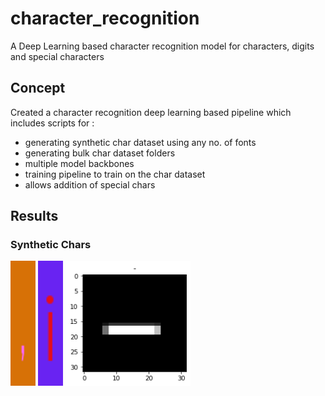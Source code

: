 # character_recognition
A Deep Learning based character recognition model for characters, digits and special characters

## Concept
Created a character recognition deep learning based pipeline which includes scripts for :
- generating synthetic char dataset using any no. of fonts
- generating bulk char dataset folders
- multiple model backbones
- training pipeline to train on the char dataset
- allows addition of special chars

## Results
### Synthetic Chars
<img src="https://github.com/pranavjadhav001/character_recognition/blob/main/images/19.png" width="40" height="200">
<img src="https://github.com/pranavjadhav001/character_recognition/blob/main/images/84.png" width="40" height="200">
<img src="https://github.com/pranavjadhav001/character_recognition/blob/main/images/download.png" width="200" height="200">
